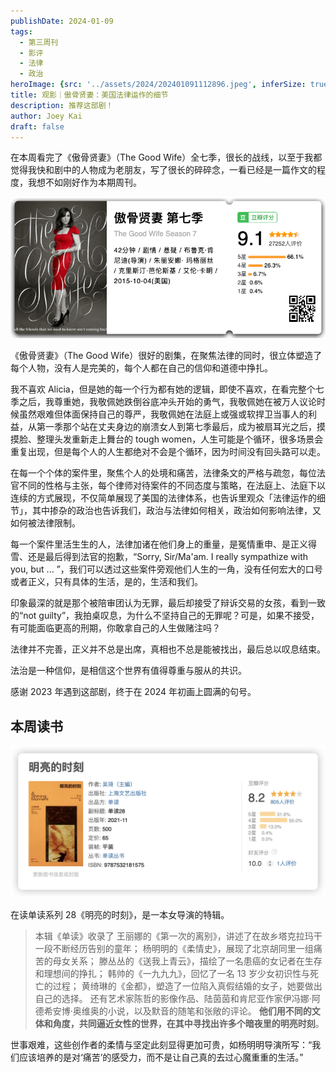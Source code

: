 ```yaml
---
publishDate: 2024-01-09
tags:
  - 第三周刊
  - 影评
  - 法律
  - 政治
heroImage: {src: '../assets/2024/202401091112896.jpeg', inferSize: true}
title: 观影｜傲骨贤妻：美国法律运作的细节
description: 推荐这部剧！
author: Joey Kai
draft: false
---
```

在本周看完了《傲骨贤妻》（The Good Wife）全七季，很长的战线，以至于我都觉得我快和剧中的人物成为老朋友，写了很长的碎碎念，一看已经是一篇作文的程度，我想不如刚好作为本期周刊。

![202401091106128](../assets/2024/202401091106128.png)

《傲骨贤妻》（The Good Wife）很好的剧集，在聚焦法律的同时，很立体塑造了每个人物，没有人是完美的，每个人都在自己的信仰和道德中挣扎。

我不喜欢 Alicia，但是她的每一个行为都有她的逻辑，即使不喜欢，在看完整个七季之后，我尊重她，我敬佩她跌倒谷底冲头开始的勇气，我敬佩她在被万人议论时候虽然艰难但体面保持自己的尊严，我敬佩她在法庭上或强或软捍卫当事人的利益，从第一季那个站在丈夫身边的崩溃女人到第七季最后，成为被扇耳光之后，摸摸脸、整理头发重新走上舞台的 tough women，人生可能是个循环，很多场景会重复出现，但是每个人的人生都绝对不会是个循环，因为时间没有回头路可以走。

在每一个个体的案件里，聚焦个人的处境和痛苦，法律条文的严格与疏忽，每位法官不同的性格与主张，每个律师对待案件的不同态度与策略，在法庭上、法庭下以连续的方式展现，不仅简单展现了美国的法律体系，也告诉里观众「法律运作的细节」，其中掺杂的政治也告诉我们，政治与法律如何相关，政治如何影响法律，又如何被法律限制。

每一个案件里活生生的人，法律加诸在他们身上的重量，是冤情重申、是正义得雪、还是最后得到法官的抱歉，“Sorry, Sir/Ma'am. I really sympathize with you, but ... ”，我们可以透过这些案件旁观他们人生的一角，没有任何宏大的口号或者正义，只有具体的生活，是的，生活和我们。

印象最深的就是那个被陪审团认为无罪，最后却接受了辩诉交易的女孩，看到一致的“not guilty”，我拍桌叹息，为什么不坚持自己的无罪呢？可是，如果不接受，有可能面临更高的刑期，你敢拿自己的人生做赌注吗？

法律并不完善，正义并不总是出席，真相也不总是能被找出，最后总以叹息结束。

法治是一种信仰，是相信这个世界有值得尊重与服从的共识。

感谢 2023 年遇到这部剧，终于在 2024 年初画上圆满的句号。

## 本周读书

![202401091106289](../assets/2024/202401091106289.png)

在读单读系列 28《明亮的时刻》，是一本女导演的特辑。

> 本辑《单读》收录了
> 王丽娜的《第一次的离别》，讲述了在故乡塔克拉玛干一段不断经历告别的童年；
> 杨明明的《柔情史》，展现了北京胡同里一组痛苦的母女关系；
> 滕丛丛的《送我上青云》，描绘了一名患癌的女记者在生存和理想间的挣扎；
> 韩帅的《一九九九》，回忆了一名 13 岁少女初识性与死亡的过程；
> 黄绮琳的《金都》，塑造了一位陷入真假结婚的女子，她要做出自己的选择。
> 还有艺术家陈哲的影像作品、陆茵茵和肯尼亚作家伊冯娜·阿德希安博·奥维奥的小说，以及默音的随笔和张敞的评论。
> **他们用不同的文体和角度，共同逼近女性的世界，在其中寻找出许多个暗夜里的明亮时刻**。

世事艰难，这些创作者的柔情与坚定此刻显得更加可贵，如杨明明导演所写：“我们应该培养的是对‘痛苦’的感受力，而不是让自己真的去过心魔重重的生活。”
